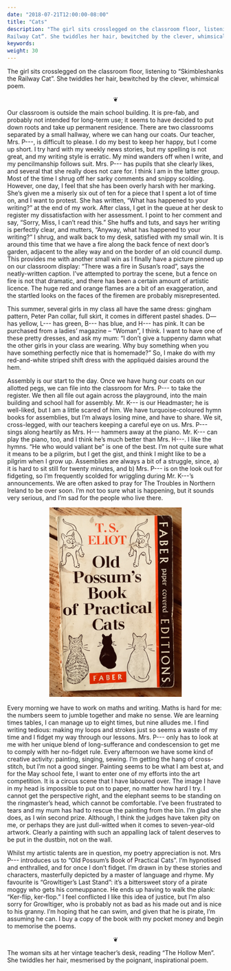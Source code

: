 ```yaml
---
date: "2018-07-21T12:00:00-08:00"
title: "Cats"
description: "The girl sits crosslegged on the classroom floor, listening to “Skimbleshanks the
Railway Cat”. She twiddles her hair, bewitched by the clever, whimsical poem."
keywords:
weight: 30
---
```


The girl sits crosslegged on the classroom floor, listening to “Skimbleshanks the Railway Cat”. She
twiddles her hair, bewitched by the clever, whimsical poem.

<center>
❦
</center>

Our classroom is outside the main school building. It is pre-fab, and probably not intended for
long-term use; it seems to have decided to put down roots and take up permanent residence. There are
two classrooms separated by a small hallway, where we can hang our coats. Our teacher, Mrs. P---, is
difficult to please. I do my best to keep her happy, but I come up short. I try hard with my weekly
news stories, but my spelling is not great, and my writing style is erratic. My mind wanders off
when I write, and my pencilmanship follows suit. Mrs. P--- has pupils that she clearly likes, and
several that she really does not care for. I think I am in the latter group. Most of the time I
shrug off her sarky comments and snippy scolding. However, one day, I feel that she has been overly
harsh with her marking. She’s given me a miserly six out of ten for a piece that I spent a lot of
time on, and I want to protest. She has written, “What has happened to your writing?” at the end of
my work. After class, I get in the queue at her desk to register my dissatisfaction with her
assessment. I point to her comment and say, “Sorry, Miss, I can’t read this.” She huffs and tuts,
and says her writing is perfectly clear, and mutters, “Anyway, what has happened to your writing?” I
shrug, and walk back to my desk, satisfied with my small win.  It is around this time that we have a
fire along the back fence of next door’s garden, adjacent to the alley way and on the border of an
old council dump. This provides me with another small win as I finally have a picture pinned up on
our classroom display: “There was a fire in Susan’s road”, says the neatly-written caption. I’ve
attempted to portray the scene, but a fence on fire is not that dramatic, and there has been a
certain amount of artistic licence. The huge red and orange flames are a bit of an exaggeration, and
the startled looks on the faces of the firemen are probably misrepresented.

This summer, several girls in my class all have the same dress: gingham pattern, Peter Pan collar,
full skirt, it comes in different pastel shades. D— has yellow, L--- has green, B--- has blue, and
H--- has pink. It can be purchased from a ladies’ magazine – “Woman”, I think. I want to have one of
these pretty dresses, and ask my mum: “I don’t give a tuppenny damn what the other girls in your
class are wearing. Why buy something when you have something perfectly nice that is homemade?”  So,
I make do with my red-and-white striped shift dress with the appliquéd daisies around the hem.

Assembly is our start to the day. Once we have hung our coats on our allotted pegs, we can file into
the classroom for Mrs. P--- to take the register. We then all file out again across the playground,
into the main building and school hall for assembly. Mr. K--- is our Headmaster; he is well-liked,
but I am a little scared of him. We have turquoise-coloured hymn books for assemblies, but I’m
always losing mine, and have to share. We sit, cross-legged, with our teachers keeping a careful eye
on us. Mrs. P--- sings along heartily as Mrs. H--- hammers away at the piano. Mr. K--- can play the
piano, too, and I think he’s much better than Mrs. H---. I like the hymns. “He who would valiant be”
is one of the best. I’m not quite sure what it means to be a pilgrim, but I get the gist, and think
I might like to be a pilgrim when I grow up. Assemblies are always a bit of a struggle, since, a) it
is hard to sit still for twenty minutes, and b) Mrs. P--- is on the look out for fidgeting, so I’m
frequently scolded for wriggling during Mr. K---’s announcements. We are often asked to pray for The
Troubles in Northern Ireland to be over soon. I’m not too sure what is happening, but it sounds very
serious, and I’m sad for the people who live there.

<center>
<img style="max-width:22em;" src="/images/IMG_0783.jpg" alt="Old Possum's Book of Practical Cats"/>
</center>

Every morning we have to work on maths and writing. Maths is hard for me: the numbers seem to jumble
together and make no sense. We are learning times tables, I can manage up to eight times, but nine
alludes me. I find writing tedious: making my loops and strokes just so seems a waste of my time and
I fidget my way through our lessons. Mrs. P--- only has to look at me with her unique blend of
long-sufferance and condescension to get me to comply with her no-fidget rule. Every afternoon we
have some kind of creative activity: painting, singing, sewing. I’m getting the hang of
cross-stitch, but I’m not a good singer. Painting seems to be what I am best at, and for the May
school fete, I want to enter one of my efforts into the art competition. It is a circus scene that I
have laboured over. The image I have in my head is impossible to put on to paper, no matter how hard
I try. I cannot get the perspective right, and the elephant seems to be standing on the ringmaster’s
head, which cannot be comfortable. I’ve been frustrated to tears and my mum has had to rescue the
painting from the bin. I’m glad she does, as I win second prize. Although, I think the judges have
taken pity on me, or perhaps they are just dull-witted when it comes to seven-year-old
artwork. Clearly a painting with such an appalling lack of talent deserves to be put in the dustbin,
not on the wall.

Whilst my artistic talents are in question, my poetry appreciation is not. Mrs P--- introduces us to
“Old Possum’s Book of Practical Cats”. I’m hypnotised and enthralled, and for once I don’t
fidget. I’m drawn in by these stories and characters, masterfully depicted by a master of language
and rhyme. My favourite is “Growltiger’s Last Stand”: it’s a bittersweet story of a pirate moggy who
gets his comeuppance. He ends up having to walk the plank: “Ker-flip, ker-flop.” I feel conflicted I
like this idea of justice, but I’m also sorry for Growltiger, who is probably not as bad as his made
out and is nice to his granny. I’m hoping that he can swim, and given that he is pirate, I’m
assuming he can. I buy a copy of the book with my pocket money and begin to memorise the poems.

<center>
❦
</center>

The woman sits at her vintage teacher’s desk, reading “The Hollow Men”. She twiddles her hair,
mesmerised by the poignant, inspirational poem.
